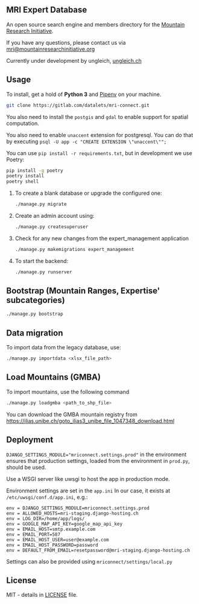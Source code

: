 ## MRI Expert Database

An open source search engine and members directory for the [Mountain Research Initiative](https://mountainresearchinitiative.org/).

If you have any questions, please contact us via mri@mountainresearchinitiative.org

Currently under development by ungleich, [ungleich.ch](https://datalets.ch)

## Usage

To install, get a hold of **Python 3** and [Pipenv](https://github.com/pypa/pipenv) on your machine.

```bash
git clone https://gitlab.com/datalets/mri-connect.git
```

You also need to install the `postgis` and `gdal` to enable support for spatial computation.

You also need to enable `unaccent` extension for postgresql. You can do that by executing `psql -U app -c "CREATE EXTENSION \"unaccent\"";`

You can use `pip install -r requirements.txt`, but in development we use Poetry:

```bash
pip install -g poetry
poetry install
poetry shell
```

1. To create a blank database or upgrade the configured one:

    ```bash
    ./manage.py migrate
    ```

2. Create an admin account using:

    ```bash
    ./manage.py createsuperuser
    ```

3. Check for any new changes from the expert_management application
    ```bash
    ./manage.py makemigrations expert_management
    ```

4. To start the backend:
    ```bash
    ./manage.py runserver
    ```

## Bootstrap (Mountain Ranges, Expertise' subcategories)
```bash
./manage.py bootstrap
```

## Data migration

To import data from the legacy database, use:
```bash
./manage.py importdata <xlsx_file_path>
```

## Load Mountains (GMBA)

To import mountains, use the following command
```bash
./manage.py loadgmba <path_to_shp_file>
```

You can download the GMBA mountain registry from https://ilias.unibe.ch/goto_ilias3_unibe_file_1047348_download.html

## Deployment

`DJANGO_SETTINGS_MODULE="mriconnect.settings.prod"` in the environment ensures that production settings, loaded from the environment in `prod.py`, should be used.

Use a WSGI server like uwsgi to host the app in production mode.

Environment settings are set in the `app.ini` In our case, it exists at `/etc/uwsgi/conf.d/app.ini`, e.g.:

```
env = DJANGO_SETTINGS_MODULE=mriconnect.settings.prod
env = ALLOWED_HOSTS=mri-staging.django-hosting.ch
env = LOG_DIR=/home/app/logs/
env = GOOGLE_MAP_API_KEY=google_map_api_key
env = EMAIL_HOST=smtp.example.com
env = EMAIL_PORT=587
env = EMAIL_HOST_USER=user@example.com
env = EMAIL_HOST_PASSWORD=password
env = DEFAULT_FROM_EMAIL=resetpassword@mri-staging.django-hosting.ch
```

Settings can also be provided using `mriconnect/settings/local.py`

## License

MIT - details in [LICENSE](LICENSE) file.
